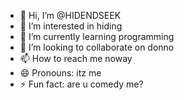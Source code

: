 - 👋 Hi, I’m @HIDENDSEEK
- 👀 I’m interested in hiding 
- 🌱 I’m currently learning programming 
- 💞️ I’m looking to collaborate on donno
- 📫 How to reach me noway
- 😄 Pronouns: itz me
- ⚡ Fun fact: are u comedy me?

<!---
HIDENDSEEK/HIDENDSEEK is a ✨ special ✨ repository because its `README.md` (this file) appears on your GitHub profile.
You can click the Preview link to take a look at your changes.
--->

